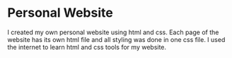 # Personal Website
 I created my own personal website using html and css. Each page of the website has its own html file and all styling was done in one css file. I used the internet to learn html and css tools for my website.
